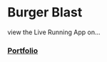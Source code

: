 # Burger Blast
view the Live Running App on...
### [Portfolio](https://devdude.web.app/ "Portfolio")
